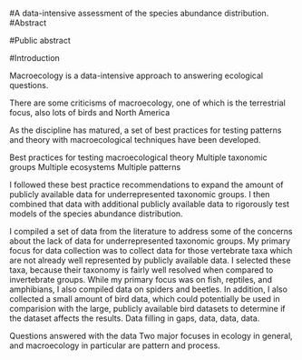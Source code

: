 #A data-intensive assessment of the species abundance distribution.
#Abstract
<!-- 350 words or less, no subheading, citations, drawings, diagrams, tables, or abbreviations.  Include total number of pages in the paper (including preliminary pages and appendices) in parentheses at the end, do not use boldface on the abstract title, see sample in Appendix A of grad school Pub Guide.-->

#Public abstract
<!-- One page, written in the style of an executive summary, whatever that means.  Explains in common language the research objective and societal benefits, see Appendix A -->

#Introduction
<!--Overarching introduction that ties all three chapters together -->
Macroecology is a data-intensive approach to answering ecological questions.  

There are some criticisms of macroecology, one of which is the terrestrial focus, also lots of birds and North America
<!-- cite some of the recent critiques and directional papers -->

As the discipline has matured, a set of best practices for testing patterns and theory with macroecological techniques have been developed.

Best practices for testing macroecological theory <!--citations-->
Multiple taxonomic groups
Multiple ecosystems
Multiple patterns

I followed these best practice recommendations to expand the amount of publicly available data for underrepresented taxonomic groups.  I then combined that data with additional publicly available data to rigorously test models of the species abundance distribution.

I compiled a set of data from the literature to address some of the concerns about the lack of data for underrepresented taxonomic groups.  My primary focus for data collection was to collect data for those vertebrate taxa which are not already well represented by publicly available data.  I selected these taxa, because their taxonomy is fairly well resolved when compared to invertebrate groups.  While my primary focus was on fish, reptiles, and amphibians, I also compiled data on spiders and beetles.  In addition, I also collected a small amount of bird data, which could potentially be used in comparision with the large, publicly available bird datasets to determine if the dataset affects the results.
Data filling in gaps, data, data, data.


Questions answered with the data 
Two major focuses in ecology in general, and macroecology in particular are pattern and process.  <!--In chapter 1, I demonstrated something about how more data are better by competing several forms of the species abundance distribution something about can't remember, got interrupted.  In chapter 3, I used the data I compiled to additional test something about process and neutral theory.-->

